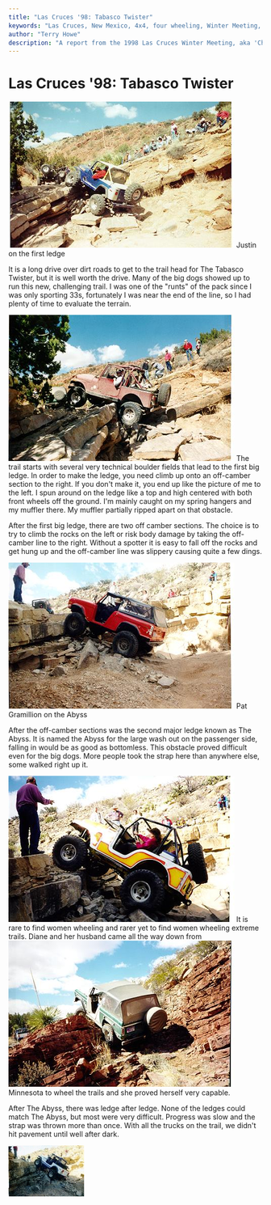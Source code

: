 ```yaml
---
title: "Las Cruces '98: Tabasco Twister"
keywords: "Las Cruces, New Mexico, 4x4, four wheeling, Winter Meeting, 1998, Chile Challenge, Guardian, Wolf Run, Gauntlet, Tabasco Twister, Amatista Ledges, Jeep, Toyota, Ford, Bronco, CJ, Wrangler, Kronos"
author: "Terry Howe"
description: "A report from the 1998 Las Cruces Winter Meeting, aka 'Chile Challenge'.  Trail reports from the Gauntlet, Amatista Ledges, and Tabasco Twister (aka Kronos)."
---
```

# Las Cruces '98: Tabasco Twister

![Justin on the first ledge](../../img/terry/trail/lc98a.jpg)
Justin on the first ledge

It is a long drive over dirt roads to get to the trail head for The Tabasco Twister, but it is well worth the drive. Many of the big dogs showed up to run this new, challenging trail. I was one of the "runts" of the pack since I was only sporting 33s, fortunately I was near the end of the line, so I had plenty of time to evaluate the terrain.

![Terry on the first ledge](../../img/terry/trail/lc989.jpg) The trail starts with several very technical boulder fields that lead to the first big ledge. In order to make the ledge, you need climb up onto an off-camber section to the right. If you don't make it, you end up like the picture of me to the left. I spun around on the ledge like a top and high centered with both front wheels off the ground. I'm mainly caught on my spring hangers and my muffler there. My muffler partially ripped apart on that obstacle.

After the first big ledge, there are two off camber sections. The choice is to try to climb the rocks on the left or risk body damage by taking the off-camber line to the right. Without a spotter it is easy to fall off the rocks and get hung up and the off-camber line was slippery causing quite a few dings.

![Pat Gramillion on the Abyss](../../img/terry/trail/lc988.jpg)
Pat Gramillion on the Abyss

After the off-camber sections was the second major ledge known as The Abyss. It is named the Abyss for the large wash out on the passenger side, falling in would be as good as bottomless. This obstacle proved difficult even for the big dogs. More people took the strap here than anywhere else, some walked right up it.

![Diane on the Abyss](../../img/terry/trail/lc985.jpg) It is rare to find women wheeling and rarer yet to find women wheeling extreme trails. Diane and her husband came all the way down from ![Dave on the hill](../../img/terry/trail/lc98c.jpg) Minnesota to wheel the trails and she proved herself very capable.

After The Abyss, there was ledge after ledge. None of the ledges could match The Abyss, but most were very difficult. Progress was slow and the strap was thrown more than once. With all the trucks on the trail, we didn't hit pavement until well after dark.

![Sean on the Abyss](../../img/terry/trail/lc98z.gif)